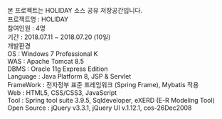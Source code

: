 본 프로젝트는 HOLIDAY 소스 공유 저장공간입니다.<br>
프로젝트명 : HOLIDAY<br>
참여인원 : 4명<br>
기간 : 2018.07.11 ~ 2018.07.20 (10일)<br>
개발환경<br>
OS : Windows 7 Professional K<br>
WAS : Apache Tomcat 8.5<br>
DBMS : Oracle 11g Express Edition<br>
Language : Java Platform 8, JSP & Servlet<br>
FrameWork : 전자정부 표준 프레임워크 (Spring Frame), Mybatis 적용<br>
Web : HTML5, CSS/CSS3, JavaScript<br>
Tool : Spring tool suite 3.9.5, Sqldeveloper, eXERD (E-R Modeling Tool)<br>
Open Source : jQuery v3.3.1, jQuery UI v.1.12.1, cos-26Dec2008<br>
